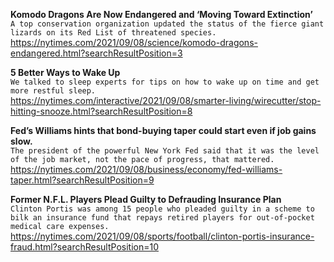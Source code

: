 **Komodo Dragons Are Now Endangered and ‘Moving Toward Extinction’**\
`A top conservation organization updated the status of the fierce giant lizards on its Red List of threatened species.`\
https://nytimes.com/2021/09/08/science/komodo-dragons-endangered.html?searchResultPosition=3

**5 Better Ways to Wake Up**\
`We talked to sleep experts for tips on how to wake up on time and get more restful sleep.`\
https://nytimes.com/interactive/2021/09/08/smarter-living/wirecutter/stop-hitting-snooze.html?searchResultPosition=8

**Fed’s Williams hints that bond-buying taper could start even if job gains slow.**\
`The president of the powerful New York Fed said that it was the level of the job market, not the pace of progress, that mattered.`\
https://nytimes.com/2021/09/08/business/economy/fed-williams-taper.html?searchResultPosition=9

**Former N.F.L. Players Plead Guilty to Defrauding Insurance Plan**\
`Clinton Portis was among 15 people who pleaded guilty in a scheme to bilk an insurance fund that repays retired players for out-of-pocket medical care expenses.`\
https://nytimes.com/2021/09/08/sports/football/clinton-portis-insurance-fraud.html?searchResultPosition=10

